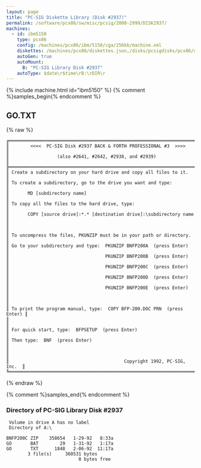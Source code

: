 ```yaml
---
layout: page
title: "PC-SIG Diskette Library (Disk #2937)"
permalink: /software/pcx86/sw/misc/pcsig/2000-2999/DISK2937/
machines:
  - id: ibm5150
    type: pcx86
    config: /machines/pcx86/ibm/5150/cga/256kb/machine.xml
    diskettes: /machines/pcx86/diskettes.json,/disks/pcsigdisks/pcx86/diskettes.json
    autoGen: true
    autoMount:
      B: "PC-SIG Library Disk #2937"
    autoType: $date\r$time\rB:\rDIR\r
---
```


{% include machine.html id="ibm5150" %}
{% comment %}samples_begin{% endcomment %}

## GO.TXT

{% raw %}
```
╔═════════════════════════════════════════════════════════════════════════╗
║        <<<<  PC-SIG Disk #2937 BACK & FORTH PROFESSIONAL #3  >>>>       ║
║                  (also #2641, #2642, #2938, and #2939)                  ║
╠═════════════════════════════════════════════════════════════════════════╣
║ Create a subdirectory on your hard drive and copy all files to it.      ║
║ To create a subdirectory, go to the drive you want and type:            ║
║       MD [subdirectory name]                                            ║
║ To copy all the files to the hard drive, type:                          ║
║       COPY [source drive]:*.* [destination drive]:\subdirectory name    ║
║                                                                         ║
║ To uncompress the files, PKUNZIP must be in your path or directory.     ║
║ Go to your subdirectory and type:  PKUNZIP BNFP200A  (press Enter)      ║
║                                    PKUNZIP BNFP200B  (press Enter)      ║
║                                    PKUNZIP BNFP200C  (press Enter)      ║
║                                    PKUNZIP BNFP200D  (press Enter)      ║
║                                    PKUNZIP BNFP200E  (press Enter)      ║
║                                                                         ║
║ To print the program manual, type:  COPY BFP-200.DOC PRN  (press Enter) ║
║                                                                         ║
║ For quick start, type:  BFPSETUP  (press Enter)                         ║
║ Then type:  BNF  (press Enter)                                          ║
║                                                                         ║
║                                           Copyright 1992, PC-SIG, Inc.  ║
╚═════════════════════════════════════════════════════════════════════════╝
```
{% endraw %}

{% comment %}samples_end{% endcomment %}

### Directory of PC-SIG Library Disk #2937

     Volume in drive A has no label
     Directory of A:\

    BNFP200C ZIP    358654   1-29-92   8:33a
    GO       BAT        29   1-31-92   1:17a
    GO       TXT      1848   2-06-92  11:17a
            3 file(s)     360531 bytes
                               0 bytes free
